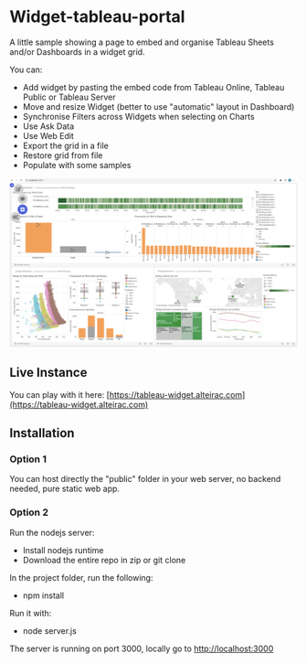 
# Widget-tableau-portal

A little sample showing a page to embed and organise Tableau Sheets and/or Dashboards in a widget grid.

You can:
- Add widget by pasting the embed code from Tableau Online, Tableau Public or Tableau Server
- Move and resize Widget (better to use "automatic" layout in Dashboard)
- Synchronise Filters across Widgets when selecting on Charts
- Use Ask Data
- Use Web Edit
- Export the grid in a file
- Restore grid from file
- Populate with some samples

![Screen Shot](https://raw.githubusercontent.com/aalteirac/widget-tableau-portal/master/widget.png)

## Live Instance

You can play with it here: [https://tableau-widget.alteirac.com](https://tableau-widget.alteirac.com)

## Installation

### Option 1
You can host directly the "public" folder in your web server, no backend needed, pure static web app.

### Option 2
Run the nodejs server:
- Install nodejs runtime
- Download the entire repo in zip or git clone

In the project folder, run the following:
- npm install

Run it with:
- node server.js

The server is running on port 3000, locally go to [http://localhost:3000](http://localhost:3000)
